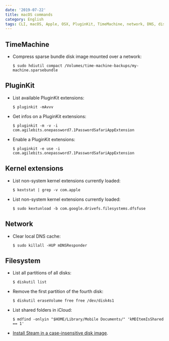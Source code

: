 ```yaml
---
date: '2019-07-22'
title: macOS commands
category: English
tags: CLI, macOS, Apple, OSX, PluginKit, TimeMachine, network, DNS, diskutil
---
```


## TimeMachine

- Compress sparse bundle disk image mounted over a network:

  ```shell-session
  $ sudo hdiutil compact /Volumes/time-machine-backups/my-machine.sparsebundle
  ```

## PluginKit

- List available PluginKit extensions:

  ```shell-session
  $ pluginkit -mAvvv
  ```

- Get infos on a PluginKit extensions:

  ```shell-session
  $ pluginkit -m -v -i com.agilebits.onepassword7.1PasswordSafariAppExtension
  ```

- Enable a PluginKit extensions:

  ```shell-session
  $ pluginkit -e use -i com.agilebits.onepassword7.1PasswordSafariAppExtension
  ```

## Kernel extensions

- List non-system kernel extensions currently loaded:

  ```shell-session
  $ kextstat | grep -v com.apple
  ```

- List non-system kernel extensions currently loaded:

  ```shell-session
  $ sudo kextunload -b com.google.drivefs.filesystems.dfsfuse
  ```

## Network

- Clear local DNS cache:

  ```shell-session
  $ sudo killall -HUP mDNSResponder
  ```

## Filesystem

- List all partitions of all disks:

  ```shell-session
  $ diskutil list
  ```

- Remove the first partition of the fourth disk:

  ```shell-session
  $ diskutil eraseVolume free free /dev/disk4s1
  ```
  
- List shared folders in iCloud:

  ```shell-session
  $ mdfind -onlyin "$HOME/Library/Mobile Documents/" 'kMDItemIsShared == 1'
  ```

- [Install Steam in a case-insensitive disk image](https://github.com/kdeldycke/dotfiles/blob/b711023285488f94fa0968a5ceff75c4322548bd/scripts/osx-install.sh#L149-L162).

